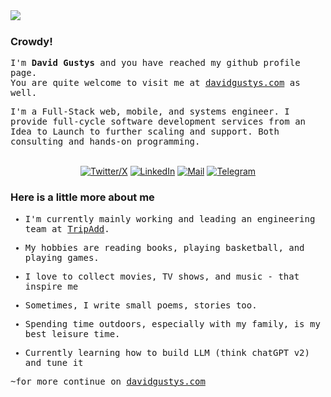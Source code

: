 <img align="left" src="https://davidgustys.com/static/images/external/crow.png">
<br />

### Crowdy!

<samp>I'm **David Gustys** and you have reached my github profile page.<br/>
You are quite welcome to visit me at [davidgustys.com](https://davidgustys.com) as well.

<samp>I'm a Full-Stack web, mobile, and systems engineer. I provide full-cycle software development services from an Idea to Launch to further scaling and support. Both consulting and hands-on programming.    


<br />
<div align="center">
    <a href="https://twitter.com/davidgustys" target="_blank"><img alt="Twitter/X"
            src="https://img.shields.io/badge/Twitter-%23000.svg?&style=for-the-badge&logo=x&logoColor=white" /></a>
    <a href="https://www.linkedin.com/in/davidgustys" target="_blank"><img alt="LinkedIn"
            src="https://img.shields.io/badge/linkedin-%230077B5.svg?&style=for-the-badge&logo=linkedin&logoColor=white" /></a>
    <a href="mailto:hello@davidgustys.com" target="_blank"><img alt="Mail"
            src="https://img.shields.io/badge/-Mail-D14836?style=for-the-badge&logo=Gmail&logoColor=white" /></a>
    <a href="https://t.me/davidgustys"><img alt="Telegram"
            src="https://img.shields.io/badge/telegram-%232CA5E0.svg?&style=for-the-badge&logo=telegram&logoColor=white"></a>
</div>

<samp><h3>Here is a little more about me</h3>
<samp><p align="center">
 - I'm currently mainly working and leading an engineering team at [TripAdd](https://tripadd.com).
 
 - My hobbies are reading books, playing basketball, and playing games.

 - I love to collect movies, TV shows, and music - that inspire me

 - Sometimes, I write small poems, stories too.

 - Spending time outdoors, especially with my family, is my best leisure time.

 - Currently learning how to build LLM (think chatGPT v2) and tune it
</p>


<samp>~for more continue on [davidgustys.com](https://davidgustys.com)
